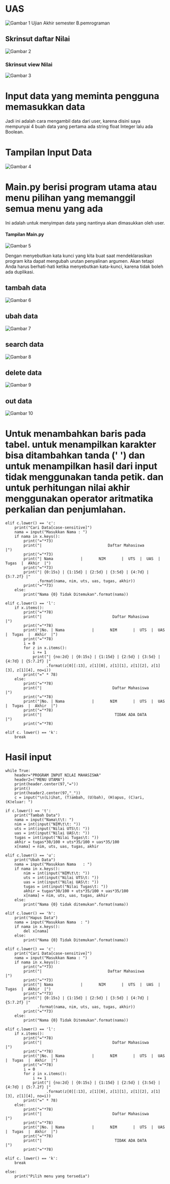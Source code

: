 # UAS
![Gambar 1](screenshoot/wah.png)
Ujian Akhir semester B.pemrograman

## Skrinsut daftar Nilai
![Gambar 2](screenshoot/s1.png)

### Skrinsut view Nilai
![Gambar 3](screenshoot/s2.png)

# Input data yang meminta pengguna memasukkan data
Jadi ini adalah cara mengambil data dari user,
karena disini saya mempunyai 4 buah data yang pertama ada string float Integer lalu ada Boolean.
# Tampilan Input Data
![Gambar 4](screenshoot/ss3.png)

# Main.py berisi program utama atau menu pilihan yang memanggil semua menu yang ada
Ini adalah untuk menyimpan data yang nantinya akan dimasukkan oleh user.
#### Tampilan Main.py
![Gambar 5](screenshoot/ss4.png)

Dengan menyebutkan kata kunci yang kita buat saat mendeklarasikan program kita dapat
mengubah urutan penyalinan argumen. Akan tetapi Anda harus berhati-hati ketika
menyebutkan kata-kunci, karena tidak boleh ada duplikasi.
## tambah data
![Gambar 6](screenshoot/TData.png)
## ubah data
![Gambar 7](screebshoot/UData.png)
## search data
![Gambar 8](screenshoot/CData.png)
##  delete data
![Gambar 9](screenshoot/HData.png)
## out data
![Gambar 10](screenshoot/KData.png)
# Untuk menambahkan baris pada tabel. untuk menampilkan karakter bisa ditambahkan tanda (' ') dan untuk menampilkan hasil dari input tidak menggunakan tanda petik. dan untuk perhitungan nilai akhir menggunakan operator aritmatika perkalian dan penjumlahan.

    elif c.lower() == 'c':
        print("Cari Data[case-sensitive]")
        nama = input("Masukkan Nama : ")
        if nama in x.keys():
            print("="*73)
            print("|                             Daftar Mahasiswa                          |")
            print("="*73)
            print("| Nama            |       NIM       |  UTS  |  UAS  |  Tugas  |  Akhir  |")
            print("="*73)
            print("| {0:15s} | {1:15d} | {2:5d} | {3:5d} | {4:7d} | {5:7.2f} |"
                  .format(nama, nim, uts, uas, tugas, akhir))
            print("="*73)
        else:
            print("Nama {0} Tidak Ditemukan".format(nama))

    elif c.lower() == 'l':
        if x.items():
            print("="*78)
            print("|                               Daftar Mahasiswa                             |")
            print("="*78)
            print("|No. | Nama            |       NIM       |  UTS  |  UAS  |  Tugas  |  Akhir  |")
            print("="*78)
            i = 0
            for z in x.items():
                i += 1
                print("| {no:2d} | {0:15s} | {1:15d} | {2:5d} | {3:5d} | {4:7d} | {5:7.2f} |"
                      .format(z[0][:13], z[1][0], z[1][1], z[1][2], z[1][3], z[1][4], no=i))
            print("=" * 78)
        else:
            print("="*78)
            print("|                               Daftar Mahasiswa                             |")
            print("="*78)
            print("|No. | Nama            |       NIM       |  UTS  |  UAS  |  Tugas  |  Akhir  |")
            print("="*78)
            print("|                                TIDAK ADA DATA                              |")
            print("="*78)

    elif c. lower() == 'k':
        break
        
# Hasil input

    while True:
        header="PROGRAM INPUT NILAI MAHASISWA"
        header2=("MENU UTAMA")
        print(header.center(97,"="))
        print()
        print(header2.center(97,"_"))
        c = input("\n(L)ihat, (T)ambah, (U)bah), (H)apus, (C)ari, (K)eluar: ")

    if c.lower() == 't':
        print("Tambah Data")
        nama = input("Nama\t\t: ")
        nim = int(input("NIM\t\t: "))
        uts = int(input("Nilai UTS\t: "))
        uas = int(input("Nilai UAS\t: "))
        tugas = int(input("Nilai Tugas\t: "))
        akhir = tugas*30/100 + uts*35/100 + uas*35/100
        x[nama] = nim, uts, uas, tugas, akhir

    elif c.lower() == 'u':
        print("Ubah Data")
        nama = input("Masukkan Nama   : ")
        if nama in x.keys():
            nim = int(input("NIM\t\t: "))
            uts = int(input("Nilai UTS\t: "))
            uas = int(input("Nilai UAS\t: "))
            tugas = int(input("Nilai Tugas\t: "))
            akhir = tugas*30/100 + uts*35/100 + uas*35/100
            x[nama] = nim, uts, uas, tugas, akhir
        else:
            print("Nama {0} tidak ditemukan".format(nama))

    elif c.lower() == 'h':
        print("Hapus Data")
        nama = input("Masukkan Nama  : ")
        if nama in x.keys():
            del x[nama]
        else:
            print("Nama {0} Tidak Ditemukan".format(nama))

    elif c.lower() == 'c':
        print("Cari Data[case-sensitive]")
        nama = input("Masukkan Nama : ")
        if nama in x.keys():
            print("="*73)
            print("|                             Daftar Mahasiswa                          |")
            print("="*73)
            print("| Nama            |       NIM       |  UTS  |  UAS  |  Tugas  |  Akhir  |")
            print("="*73)
            print("| {0:15s} | {1:15d} | {2:5d} | {3:5d} | {4:7d} | {5:7.2f} |"
                  .format(nama, nim, uts, uas, tugas, akhir))
            print("="*73)
        else:
            print("Nama {0} Tidak Ditemukan".format(nama))

    elif c.lower() == 'l':
        if x.items():
            print("="*78)
            print("|                               Daftar Mahasiswa                             |")
            print("="*78)
            print("|No. | Nama            |       NIM       |  UTS  |  UAS  |  Tugas  |  Akhir  |")
            print("="*78)
            i = 0
            for z in x.items():
                i += 1
                print("| {no:2d} | {0:15s} | {1:15d} | {2:5d} | {3:5d} | {4:7d} | {5:7.2f} |"
                      .format(z[0][:13], z[1][0], z[1][1], z[1][2], z[1][3], z[1][4], no=i))
            print("=" * 78)
        else:
            print("="*78)
            print("|                               Daftar Mahasiswa                             |")
            print("="*78)
            print("|No. | Nama            |       NIM       |  UTS  |  UAS  |  Tugas  |  Akhir  |")
            print("="*78)
            print("|                                TIDAK ADA DATA                              |")
            print("="*78)

    elif c. lower() == 'k':
        break

    else:
        print("Pilih menu yang tersedia")
```# UAS